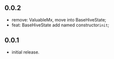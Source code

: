 ## 0.0.2
* remove: ValuableMx, move into BaseHiveState;
* feat: BaseHiveState add named constructor`init`;

## 0.0.1

* initial release.